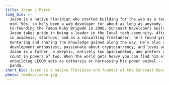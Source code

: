 ```yaml
---
title: Jason L Perry
long_bio: >-
  Jason is a native Floridian who started building for the web as a teen in the
  mid-’90s, so he’s been a web developer for about as long as anybody.
  Co-founding the Tampa Ruby Brigade in 2006, Suncoast Developers Guild in 2015,
  Jason takes pride in being a leader in the local tech community. After stints
  in academia, startups, and as a consulting freelancer, he’s found great joy in
  mentoring and sharing the knowledge gained along the way. He’s also a game
  development enthusiast, passionate about cryptocurrency, and loves animation.
  Jason is a father, a skeptic, entirely too opinionated, and prefers a word
  count in powers of two. When the world gets heavy you can find him either
  unbuilding LEGO® sets as catharsis or harnessing his power animal -- the
  panda.
short_bio: Jason is a native Floridian and founder of the Suncoast Developers Guild.
photo: /media/jason.jpg
---
```


